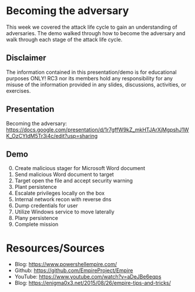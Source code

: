 # Becoming the adversary
This week we covered the attack life cycle to gain an understanding of adversaries. The demo walked through how to become the adversary and walk through each stage of the attack life cycle.

## Disclaimer
The information contained in this presentation/demo is for educational purposes ONLY! RC3 nor its members hold any responsibility for any misuse of the information provided in any slides, discussions, activities, or exercises.

## Presentation
Becoming the adversary: https://docs.google.com/presentation/d/1r7gffW9kZ_mkHTJArXjMgpshJ1WK_OzCYIdM5Tr3i4c/edit?usp=sharing

## Demo
0. Create malicious stager for Microsoft Word document
0. Send malicious Word document to target
0. Target open the file and accept security warning
0. Plant persistence
0. Escalate privileges locally on the box
0. Internal network recon with reverse dns
0. Dump credentials for user
0. Utilize Windows service to move laterally
0. Plany persistence
0. Complete mission

# Resources/Sources
* Blog: https://www.powershellempire.com/
* Github: https://github.com/EmpireProject/Empire
* YouTube: https://www.youtube.com/watch?v=aDeJBe6eqps
* Blog: https://enigma0x3.net/2015/08/26/empire-tips-and-tricks/